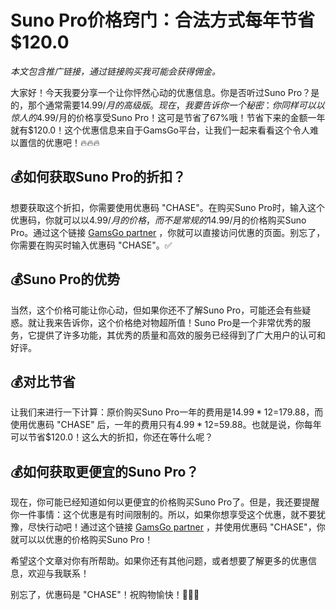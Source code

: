 # Suno Pro价格窍门：合法方式每年节省$120.0 

*本文包含推广链接，通过链接购买我可能会获得佣金。*

大家好！今天我要分享一个让你怦然心动的优惠信息。你是否听过Suno Pro？是的，那个通常需要$14.99/月的高级版。现在，我要告诉你一个秘密：你同样可以以惊人的$4.99/月的价格享受Suno Pro！这可是节省了67%哦！节省下来的金额一年就有$120.0！这个优惠信息来自于GamsGo平台，让我们一起来看看这个令人难以置信的优惠吧！🔥🔥🔥

## 💰如何获取Suno Pro的折扣？

想要获取这个折扣，你需要使用优惠码 "CHASE"。在购买Suno Pro时，输入这个优惠码，你就可以以$4.99/月的价格，而不是常规的$14.99/月的价格购买Suno Pro。通过这个链接 [GamsGo partner](https://www.gamsgo.com/partner/ykeX7B) ，你就可以直接访问优惠的页面。别忘了，你需要在购买时输入优惠码 "CHASE"。✅

## 💰Suno Pro的优势

当然，这个价格可能让你心动，但如果你还不了解Suno Pro，可能还会有些疑惑。就让我来告诉你，这个价格绝对物超所值！Suno Pro是一个非常优秀的服务，它提供了许多功能，其优秀的质量和高效的服务已经得到了广大用户的认可和好评。

## 💰对比节省

让我们来进行一下计算：原价购买Suno Pro一年的费用是$14.99*12=$179.88，而使用优惠码 "CHASE" 后，一年的费用只有$4.99*12=$59.88。也就是说，你每年可以节省$120.0！这么大的折扣，你还在等什么呢？

## 💰如何获取更便宜的Suno Pro？

现在，你可能已经知道如何以更便宜的价格购买Suno Pro了。但是，我还要提醒你一件事情：这个优惠是有时间限制的。所以，如果你想享受这个优惠，就不要犹豫，尽快行动吧！通过这个链接 [GamsGo partner](https://www.gamsgo.com/partner/ykeX7B) ，并使用优惠码 "CHASE"，你就可以以优惠的价格购买Suno Pro！

希望这个文章对你有所帮助。如果你还有其他问题，或者想要了解更多的优惠信息，欢迎与我联系！

别忘了，优惠码是 "CHASE"！祝购物愉快！🎉🎉🎉